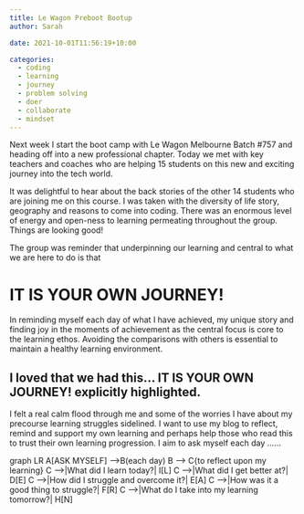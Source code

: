 ```yaml
---
title: Le Wagon Preboot Bootup
author: Sarah

date: 2021-10-01T11:56:19+10:00

categories:
  - coding
  - learning
  - journey
  - problem solving
  - doer
  - collaborate
  - mindset
---
```


  Next week I start the boot camp with Le Wagon Melbourne Batch #757 and heading off into a new professional chapter. Today we met with key teachers and coaches who are helping 15 students on this new and exciting journey into the tech world. 

  It was delightful to hear about the back stories of the other 14 students who are joining me on this course. I was taken with the diversity of life story, geography and reasons to come into coding. There was an enormous level of energy and open-ness to learning permeating throughout the group. Things are looking good!

  The group was reminder that underpinning our learning and central to what we are here to do is that 

  # IT IS YOUR OWN JOURNEY!

  In reminding myself each day of what I have achieved, my unique story and finding joy in the moments of achievement as the central focus is core to the learning ethos. Avoiding the comparisons with others is essential to maintain a healthy learning environment.  

  ## I loved that we had this... IT IS YOUR OWN JOURNEY! explicitly highlighted. 
  I felt a real calm flood through me and some of the worries I have about my precourse learning struggles sidelined. I want to use my blog to reflect, remind and support my own learning and perhaps help those who read this to trust their own learning progression. I aim to ask myself each day ......
  <div class="mermaid">
  graph LR
  A[ASK MYSELF] -->B(each day)
      B --> C{to reflect upon my learning}
      C -->|What did I learn today?| I[L]
      C -->|What did I get better at?| D[E]
      C -->|How did I struggle and overcome it?| E[A]
      C -->|How was it a good thing to struggle?| F[R]
      C -->|What do I take into my learning tomorrow?| H[N]
  </div>

  <script async src="https://cdn.jsdelivr.net/npm/mermaid/dist/mermaid.min.js"></script>